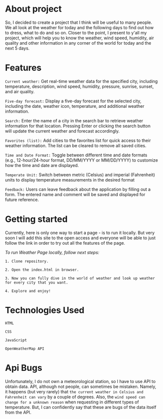 # About project

So, I decided to create a project that I think will be useful to many people. We all look at the weather for today and the following days to find out how to dress, what to do and so on. 
Closer to the point, I present to y'all my project, which will help you to know the weather, wind speed, humidity, air quality and other information in any corner of the world for today and the next 5 days.

# Features
`Current weather:` Get real-time weather data for the specified city, including temperature, description, wind speed, humidity, pressure, sunrise, sunset, and air quality.

`Five-day forecast:` Display a five-day forecast for the selected city, including the date, weather icon, temperature, and additional weather information.

`Search:` Enter the name of a city in the search bar to retrieve weather information for that location. Pressing Enter or clicking the search button will update the current weather and forecast accordingly.

`Favorites (list):` Add cities to the favorites list for quick access to their weather information. The list can be cleared to remove all saved cities.

`Time and Date Format:` Toggle between different time and date formats (e.g., 12-hour/24-hour format, DD/MM/YYYY or MM/DD/YYYY) to customize how the time and date are displayed.

`Temperate Unit:` Switch between metric (Celsius) and imperial (Fahrenheit) units to display temperature measurements in the desired format

`Feedback:` Users can leave  feedback about the application by filling out a form. The entered name and comment will be saved and displayed for future reference.

# Getting started

Currently, here is only one way to start a page - is to run it locally. But very soon I will add this site to the open access and everyone will be able to just follow the link in order to try out all the features of the page.

*To run Weather Page locally, follow next steps:*

`1. Clone repository.`

`2. Open the index.html in browser.`

`3. Now you can fully dive in the world of weather and look up weather for every city that you want.`

`4. Explore and enjoy!`

# Technologies Used
`HTML`

`CSS` 

`JavaScript`

`OpenWeatherMap API`

# Api Bugs

Unfortunately, I do not own a meteorological station, so I have to use API to obtain data. API, although not people, can sometimes be mistaken. Namely, it happens (but very rarely) that `the current weather in Celsius and Fahrenheit can vary` by a couple of degrees. Also, the `wind speed can change for a unknown reason` when requesting in different types of temperature.
But, I can confidently say that these are bugs of the data itself from the API.
